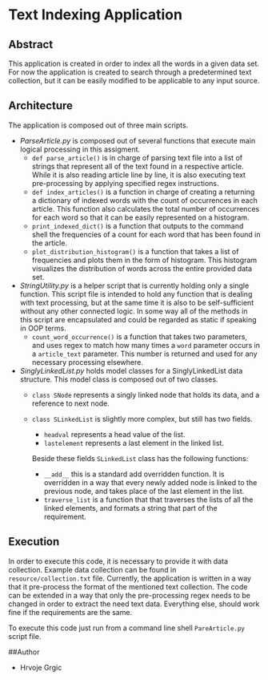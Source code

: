 # Text Indexing Application
## Abstract
This application is created in order to index all the words in a given data set.
For now the application is created to search through a predetermined text collection, but it can be easily modified to 
be applicable to any input source. 

## Architecture
The application is composed out of three main scripts.
* _ParseArticle.py_ is composed out of several functions that execute main logical processing in this assigment.
    * `def parse_article()` is in charge of parsing text file into a list of strings that represent all of the text 
    found in a respective article. While it is also reading article line by line, it is also executing text pre-processing 
    by applying specified regex instructions.
    * `def index_articles()` is a function in charge of creating a returning a dictionary of indexed words with the count
    of occurrences in each article. This function also calculates the total number of occurrences for each word
    so that it can be easily represented on a histogram.
    * `print_indexed_dict()` is a function that outputs to the command shell the frequencies of a count for each word that
    has been found in the article. 
    * `plot_distribution_histogram()` is a function that takes a list of frequencies and plots them in the form of histogram.
    This histogram visualizes the distribution of words across the entire provided data set.
* _StringUtility.py_ is a helper script that is currently holding only a single function. This
    script file is intended to hold any function that is dealing with text processing, but at the same time it is also to be self-sufficient 
    without any other connected logic. In some way all of the methods in this script are encapsulated and could be regarded 
    as static if speaking in OOP terms.
    * `count_word_occurrence()` is a function that takes two parameters, and uses regex to match how many times a `word` 
    parameter occurs in a `article_text` parameter. This number is returned and used for any necessary processing elsewhere.
* _SinglyLinkedList.py_ holds model classes for a SinglyLinkedList data structure. This model class is composed out of two classes.
    * `class SNode` represents a singly linked node that holds its data, and a reference to next node.
    * `class SLinkedList` is slightly more complex, but still has two fields. 
        * `headval` represents a head value of the list.
        * `lastelement` represents a last element in the linked list.
      
      Beside these fields `SLinkedList` class has the following functions:
      * `__add__` this is a standard add overridden function. It is overridden in a way that every newly added node is linked
      to the previous node, and takes place of the last element in the list.
      * `traverse_list` is a function that that traverses the lists of all the linked elements,
      and formats a string that part of the requirement.

## Execution
In order to execute this code, it is necessary to provide it with data collection. Example data collection can be found
in `resource/collection.txt` file. Currently, the application is written in a way that it pre-process the format of the 
mentioned text collection. The code can be extended in a way that only the pre-processing regex needs to be changed in order to 
extract the need text data. Everything else, should work fine if the requirements are the same.

To execute this code just run from a command line shell `PareArticle.py` script file.

##Author
* Hrvoje Grgic 
